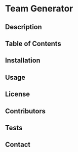 # Team Generator

## Description

## Table of Contents

## Installation

## Usage

## License

## Contributors

## Tests

## Contact